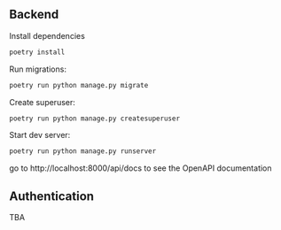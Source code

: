 ## Backend

Install dependencies

```sh
poetry install
```

Run migrations:

```sh
poetry run python manage.py migrate
```

Create superuser:

```sh
poetry run python manage.py createsuperuser
```

Start dev server:

```sh
poetry run python manage.py runserver
```

go to http://localhost:8000/api/docs to see the OpenAPI documentation

## Authentication

TBA
